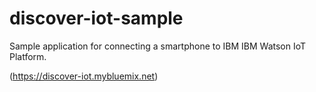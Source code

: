 # discover-iot-sample

Sample application for connecting a smartphone to IBM IBM Watson IoT Platform.

(https://discover-iot.mybluemix.net)

